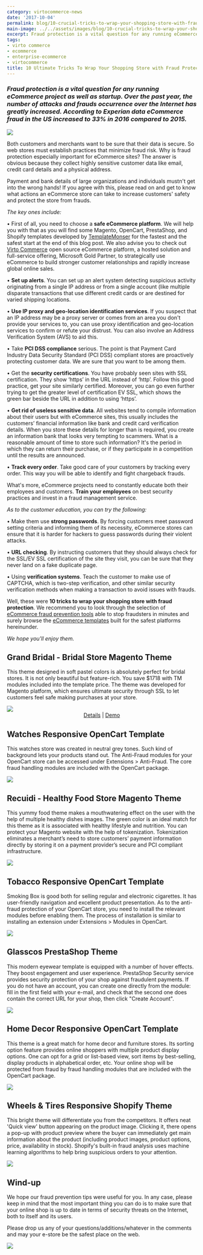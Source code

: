 ```yaml
---
category: virtocommerce-news
date: '2017-10-04'
permalink: blog/10-crucial-tricks-to-wrap-your-shopping-store-with-fraud-protection
main-image: ../../assets/images/blog/10-crucial-tricks-to-wrap-your-shopping-store-with-fraud-protection.jpg
excerpt: Fraud protection is a vital question for any running eCommerce project as well as startup. Learn some key actions to increase customers' safety and protect the store. Check out 10 tricks to wrap your shopping store with fraud protection in our new article.
tags:
- virto commerce
- ecommerce
- enterprise-ecommerce
- virtocommerce
title: 10 Ultimate Tricks To Wrap Your Shopping Store with Fraud Protection
---
```

### <dfn>Fraud protection is a vital question for any running eCommerce project as well as startup. Over the past year, the number of attacks and frauds occurrence over the Internet has greatly increased. According to Experian data eCommerce fraud in the US increased to 33% in 2016 compared to 2015.</dfn>

<img src='../../assets/images/blog/10-crucial-tricks-to-wrap-your-shopping-store-with-fraud-protection-gif.gif'>

Both customers and merchants want to be sure that their data is secure. So web stores must establish practices that minimize fraud risk. Why is fraud protection especially important for eCommerce sites? The answer is obvious because they collect highly sensitive customer data like email, credit card details and a physical address.

Payment and bank details of large organizations and individuals mustn't get into the wrong hands! If you agree with this, please read on and get to know what actions an eCommerce store can take to increase customers' safety and protect the store from frauds.

<i>The key ones include:</i>

•	First of all, you need to choose a <strong>safe eCommerce platform</strong>. We will help you with that as you will find some Magento, OpenCart, PrestaShop, and Shopify templates developed by [TemplateMonser](https://www.templatemonster.com/?aff=virtocommerce&utm_campaign=blog_site_virtocommerce&utm_source=10.01.2017_guestpost&utm_medium=fraud) for the fastest and the safest start at the end of this blog post. We also advise you to check out [Virto Commerce](https://virtocommerce.com/) open source eCommerce platform, a hosted solution and full-service offering, Microsoft Gold Partner, to strategically use eCommerce to build stronger customer relationships and rapidly increase global online sales.

•	<strong>Set up alerts</strong>. You can set up an alert system detecting suspicious activity originating from a single IP address or from a single account (like multiple disparate transactions that use different credit cards or are destined for varied shipping locations.

•	<strong>Use IP proxy and geo-location identification services</strong>. If you suspect that an IP address may be a proxy server or comes from an area you don't provide your services to, you can use proxy identification and geo-location services to confirm or refute your distrust. You can also involve an Address Verification System (AVS) to aid this.

•	Take <strong>PCI DSS compliance</strong> serious. The point is that Payment Card Industry Data Security Standard (PCI DSS) compliant stores are proactively protecting customer data. We are sure that you want to be among them.

•	Get the <strong>security certifications</strong>. You have probably seen sites with SSL certification. They show ‘https’ in the URL instead of ‘http’. Follow this good practice, get your site similarly certified. Moreover, you can go even further trying to get the greater level of certification EV SSL, which shows the green bar beside the URL in addition to using ‘https’.

•	<strong>Get rid of useless sensitive data</strong>. All websites tend to compile information about their users but with eCommerce sites, this usually includes the customers’ financial information like bank and credit card verification details. When you store these details for longer than is required, you create an information bank that looks very tempting to scammers. What is a reasonable amount of time to store such information? It's the period in which they can return their purchase, or if they participate in a competition until the results are announced.

•	<strong>Track every order</strong>. Take good care of your customers by tracking every order. This way you will be able to identify and fight chargeback frauds.

What's more, eCommerce projects need to constantly educate both their employees and customers. <strong>Train your employees</strong> on best security practices and invest in a fraud management service.

<i>As to the customer education, you can try the following:</i>

•	Make them use <strong>strong passwords</strong>. By forcing customers meet password setting criteria and informing them of its necessity, eCommerce stores can ensure that it is harder for hackers to guess passwords during their violent attacks.

•	<strong>URL checking</strong>. By instructing customers that they should always check for the SSL/EV SSL certification of the site they visit, you can be sure that they never land on a fake duplicate page.

•	Using <strong>verification systems</strong>. Teach the customer to make use of CAPTCHA, which is two-step verification, and other similar security verification methods when making a transaction to avoid issues with frauds.

Well, these were <strong>10 tricks to wrap your shopping store with fraud protection</strong>. We recommend you to look through the selection of [eCommerce fraud prevention tools](https://www.templatemonster.com/blog/10-ecommerce-fraud-prevention-tools/) able to stop fraudsters in minutes and surely browse the [eCommerce templates](https://www.templatemonster.com/ecommerce-templates.php) built for the safest platforms hereinunder.

<i>We hope you'll enjoy them.</i>

<h2>Grand Bridal - Bridal Store Magento Theme</h2>

This theme designed in soft pastel colors is absolutely perfect for bridal stores. It is not only beautiful but feature-rich. You save $1718 with TM modules included into the template price. The theme was developed for Magento platform, which ensures ultimate security through SSL to let customers feel safe making purchases at your store.

<img src='../../assets/images/blog/bridal-store-magento-theme.jpg'>
<div style="text-align: center;"><a href="/https://www.templatemonster.com/magento-themes/62101.html?aff=virtocommerce&utm_campaign=blog_site_virtocommerce&utm_source=10.01.2017_guestpost&utm_medium=fraud">Details</a> | <a href="/https://www.templatemonster.com/demo/62101.html?aff=virtocommerce&utm_campaign=blog_site_virtocommerce&utm_source=10.01.2017_guestpost&utm_medium=fraud">Demo</a></div>

<h2>Watches Responsive OpenCart Template</h2>

This watches store was created in neutral grey tones. Such kind of background lets your products stand out. The Anti-Fraud modules for your OpenCart store can be accessed under Extensions > Anti-Fraud. The core fraud handling modules are included with the OpenCart package.

<img src='../../assets/images/blog/watches-responsive-opencart-template.jpg'>

<h2>Recuidi - Healthy Food Store Magento Theme</h2>

This yummy food theme makes a mouthwatering effect on the user with the help of multiple healthy dishes images. The green color is an ideal match for this theme as it is associated with healthy lifestyle and nutrition. You can protect your Magento website with the help of tokenization. Tokenization eliminates a merchant’s need to store customers’ payment information directly by storing it on a payment provider’s secure and PCI compliant infrastructure.

<img src='../../assets/images/blog/healthy-food-store-magento-theme.jpg'>

<h2>Tobacco Responsive OpenCart Template</h2>

Smoking Box is good both for selling regular and electronic cigarettes. It has user-friendly navigation and excellent product presentation. As to the anti-fraud protection of your OpenCart store, you need to install the relevant modules before enabling them. The process of installation is similar to installing an extension under Extensions > Modules in OpenCart.

<img src='../../assets/images/blog/tobacco-responsive-opencart-template.jpg'>

<h2>Glasscos PrestaShop Theme</h2>

This modern eyewear template is equipped with a number of hover effects. They boost engagement and user experience. PrestaShop Security service provides security protection of your shop against fraudulent payments. If you do not have an account, you can create one directly from the module: fill in the first field with your e-mail, and check that the second one does contain the correct URL for your shop, then click "Create Account".

<img src='../../assets/images/blog/glasscos-prestashop-theme.jpg'>

<h2>Home Decor Responsive OpenCart Template</h2>

This theme is a great match for home decor and furniture stores. Its sorting option feature provides online shoppers with multiple product display options. One can opt for a grid or list-based view, sort items by best-selling, display products in alphabetical order, etc. Your online shop will be protected from fraud by fraud handling modules that are included with the OpenCart package.

<img src='../../assets/images/blog/homedecor-responsive-opencart-template.jpg'>

<h2>Wheels & Tires Responsive Shopify Theme</h2>

This bright theme will differentiate you from the competitors. It offers neat 'Quick view' button appearing on the product image. Clicking it, there opens a pop-up with product preview where the buyer can immediately get main information about the product (including product images, product options, price, availability in stock). Shopify's built-in fraud analysis uses machine learning algorithms to help bring suspicious orders to your attention.

<img src='../../assets/images/blog/wheels-and-tires-responsive-shopify-theme.jpg'>

<h2><strong>Wind-up</strong></h2>

We hope our fraud prevention tips were useful for you. In any case, please keep in mind that the most important thing you can do is to make sure that your online shop is up to date in terms of security threats on the Internet, both to itself and its users.

Please drop us any of your questions/additions/whatever in the comments and may your e-store be the safest place on the web.

<img src='../../assets/images/blog/10-ways-to-earn-money-and-become-rich-in-the-internet.jpg'>

